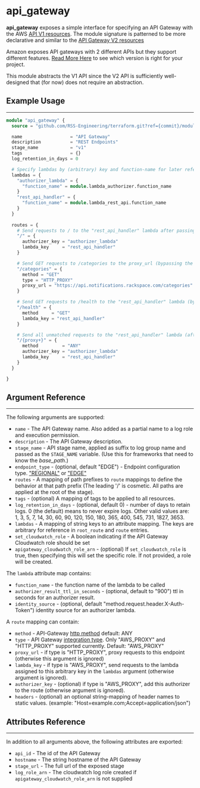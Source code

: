 # api_gateway

**api_gateway** exposes a simple interface for specifying an API Gateway with the AWS [API V1 resources](https://registry.terraform.io/providers/hashicorp/aws/latest/docs/resources/api_gateway_rest_api). The module signature is patterned to be more declarative and similar to the [API Gateway V2 resources](https://registry.terraform.io/providers/hashicorp/aws/latest/docs/resources/apigatewayv2_api)

Amazon exposes API gateways with 2 different APIs but they support different features. [Read More Here](https://www.tinystacks.com/blog-post/api-gateway-rest-vs-http-api-what-are-the-differences/) to see which version is right for your project.

This module abstracts the V1 API since the V2 API is sufficiently well-designed that (for now) does not require an abstraction.


## Example Usage

---

```terraform
module "api_gateway" {
  source = "github.com/RSS-Engineering/terraform.git?ref={commit}/modules/api_gateway"

  name                  = "API Gateway"
  description           = "REST Endpoints"
  stage_name            = "v1"
  tags                  = {}
  log_retention_in_days = 0

  # Specify lambdas by (arbitrary) key and function-name for later reference via a route.
  lambdas = {
    "authorizer_lambda" = {
      "function_name" = module.lambda_authorizer.function_name
    }
    "rest_api_handler" = {
      "function_name" = module.lambda_rest_api.function_name
    }
  }
  
  routes = {
    # Send requests to / to the "rest_api_handler" lambda after passing through the authorizer
    "/" = {
      authorizer_key = "authorizer_lambda"
      lambda_key     = "rest_api_handler"
    }

    # Send GET requests to /categories to the proxy_url (bypassing the authorizer)
    "/categories" = {
      method = "GET"
      type = "HTTP_PROXY"
      proxy_url = "https://api.notifications.rackspace.com/categories"
    }

    # Send GET requests to /health to the "rest_api_handler" lambda (bypassing the authorizer)
    "/health" = {
      method     = "GET"
      lambda_key = "rest_api_handler"
    }

    # Send all unmatched requests to the "rest_api_handler" lambda (after passing through the authorizer)
    "/{proxy+}" = {
      method         = "ANY"
      authorizer_key = "authorizer_lambda"
      lambda_key     = "rest_api_handler"
    }
  }

}

```

## Argument Reference

---

The following arguments are supported:

* `name` - The API Gateway name. Also added as a partial name to a log role and execution permission.
* `description` - The API Gateway description.
* `stage_name` - API stage name, applied as suffix to log group name and passed as the `STAGE_NAME` variable. (Use this for frameworks that need to know the _base_path_.)
* `endpoint_type` - (optional, default "EDGE") - Endpoint configuration type. ["REGIONAL"](https://docs.aws.amazon.com/apigateway/latest/developerguide/create-regional-api.html) or ["EDGE"](https://docs.aws.amazon.com/apigateway/latest/developerguide/create-api-resources-methods.html)
* `routes` - A mapping of path prefixes to `route` mappings to define the behavior at that path prefix (The leading '/' is cosmetic. All paths are applied at the root of the stage).
* `tags` - (optional) A mapping of tags to be applied to all resources.
* `log_retention_in_days` - (optional, default 0) - number of days to retain logs. 0 (the default) means to never expire logs. Other valid values are: 1, 3, 5, 7, 14, 30, 60, 90, 120, 150, 180, 365, 400, 545, 731, 1827, 3653.
* `lambdas` - A mapping of string keys to an attribute mapping. The keys are arbitrary for reference in `root_route` and `route` entries.
* `set_cloudwatch_role` - A boolean indicating if the API Gateway Cloudwatch role should be set
* `apigateway_cloudwatch_role_arn` - (optional) If `set_cloudwatch_role` is true, then specifying this will set the specific role. If not provided, a role will be created.

The `lambda` attribute map contains:

* `function_name` - the function name of the lambda to be called
* `authorizer_result_ttl_in_seconds` - (optional, default to "900") ttl in seconds for an authorizer result.
* `identity_source` - (optional, default "method.request.header.X-Auth-Token") identity source for an authorizer lambda.

A `route` mapping can contain:

* `method` - API-Gateway [http method](https://registry.terraform.io/providers/hashicorp/aws/latest/docs/resources/api_gateway_method#http_method) default: ANY
* `type` - API Gateway [integration type](https://registry.terraform.io/providers/hashicorp/aws/latest/docs/resources/api_gateway_integration#type). Only "AWS_PROXY" and "HTTP_PROXY" supported currently. Default: "AWS_PROXY"
* `proxy_url` - if type is "HTTP_PROXY", proxy requests to this endpoint (otherwise this argument is ignored)
* `lambda_key` - if type is "AWS_PROXY", send requests to the lambda assigned to this arbitrary key in the `lambdas` argument (otherwise argument is ignored).
* `authorizer_key` - (optional) if type is "AWS_PROXY", add this authorizer to the route (otherwise argument is ignored).
* `headers` - (optional) an optional string-mapping of header names to static values. (example: "Host=example.com;Accept=application/json")


## Attributes Reference

---

In addition to all arguments above, the following attributes are exported:

* `api_id` - The id of the API Gateway
* `hostname` - The string hostname of the API Gateway
* `stage_url` - The full url of the exposed stage
* `log_role_arn` - The cloudwatch log role created if `apigateway_cloudwatch_role_arn` is not supplied
